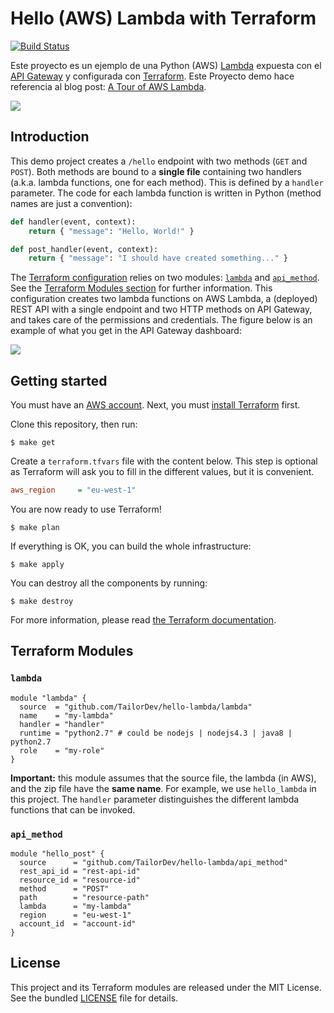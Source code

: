 Hello (AWS) Lambda with Terraform
=================================

[![Build Status](https://travis-ci.org/BWITS/Terraform-lambda-apigateway.svg?branch=master)](https://travis-ci.org/BWITS/Terraform-lambda-apigateway)

Este proyecto es un ejemplo de una Python (AWS)
[Lambda](https://aws.amazon.com/lambda/) expuesta con el  [API
Gateway](https://aws.amazon.com/api-gateway/) y  configurada con
[Terraform](https://www.terraform.io/). Este Proyecto demo hace referencia al
blog post: [A Tour of AWS
Lambda](https://tailordev.fr/blog/2016/07/08/a-tour-of-aws-lambda/).


![](doc/big-picture.png)


## Introduction

This demo project creates a `/hello` endpoint with two methods (`GET` and
`POST`). Both methods are bound to a **single file** containing two handlers
(a.k.a. lambda functions, one for each method). This is defined by a `handler`
parameter. The code for each lambda function is written in Python (method names
are just a convention):

```python
def handler(event, context):
    return { "message": "Hello, World!" }

def post_handler(event, context):
    return { "message": "I should have created something..." }
```

The [Terraform configuration](hello_lambda.tf) relies on two modules:
[`lambda`](lambda/) and [`api_method`](api_method/). See the [Terraform Modules
section](#terraform-modules) for further information. This configuration creates
two lambda functions on AWS Lambda, a (deployed) REST API with a single endpoint
and two HTTP methods on API Gateway, and takes care of the permissions and
credentials. The figure below is an example of what you get in the API Gateway
dashboard:

![](doc/hello.png)


## Getting started

You must have an [AWS account](http://aws.amazon.com/). Next, you must [install
Terraform](https://www.terraform.io/intro/getting-started/install.html) first.

Clone this repository, then run:

    $ make get

Create a `terraform.tfvars` file with the content below. This step is optional
as Terraform will ask you to fill in the different values, but it is convenient.

```ini
aws_region     = "eu-west-1"
```

You are now ready to use Terraform!

    $ make plan

If everything is OK, you can build the whole infrastructure:

    $ make apply

You can destroy all the components by running:

    $ make destroy

For more information, please read [the Terraform
documentation](https://www.terraform.io/docs/index.html).


## Terraform Modules

### `lambda`

```hcl
module "lambda" {
  source  = "github.com/TailorDev/hello-lambda/lambda"
  name    = "my-lambda"
  handler = "handler"
  runtime = "python2.7" # could be nodejs | nodejs4.3 | java8 | python2.7
  role    = "my-role"
}
```

**Important:** this module assumes that the source file, the lambda (in AWS),
and the zip file have the **same name**. For example, we use `hello_lambda` in
this project. The `handler` parameter distinguishes the different lambda
functions that can be invoked.

### `api_method`

```hcl
module "hello_post" {
  source      = "github.com/TailorDev/hello-lambda/api_method"
  rest_api_id = "rest-api-id"
  resource_id = "resource-id"
  method      = "POST"
  path        = "resource-path"
  lambda      = "my-lambda"
  region      = "eu-west-1"
  account_id  = "account-id"
}
```


## License

This project and its Terraform modules are released under the MIT License. See
the bundled [LICENSE](LICENSE.md) file for details.
